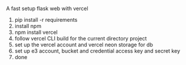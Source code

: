 A fast setup flask web with vercel

1. pip install -r requirements
2. install npm
3. npm install vercel
4. follow vercel CLI build for the current directory project
4. set up the vercel account and vercel neon storage for db
5. set up e3 account, bucket and credential access key and secret key
6. done
